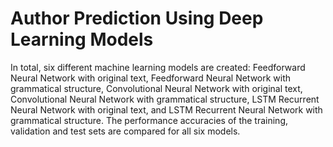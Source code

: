 # Author Prediction Using Deep Learning Models
 In total, six different machine learning models are created: Feedforward Neural Network with original text, Feedforward Neural Network with grammatical structure, Convolutional Neural Network with original text, Convolutional Neural Network with grammatical structure, LSTM Recurrent Neural Network with original text, and LSTM Recurrent Neural Network with grammatical structure. The performance accuracies of the training, validation and test sets are compared for all six models.
